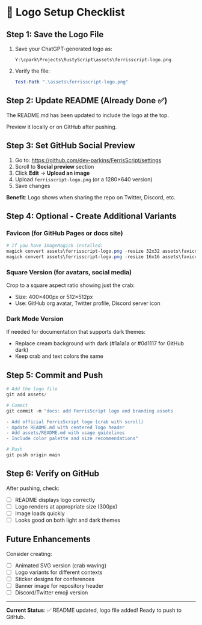 # 🎨 Logo Setup Checklist

## Step 1: Save the Logo File

1. Save your ChatGPT-generated logo as:
   ```
   Y:\cpark\Projects\RustyScript\assets\ferrisscript-logo.png
   ```

2. Verify the file:
   ```powershell
   Test-Path ".\assets\ferrisscript-logo.png"
   ```

## Step 2: Update README (Already Done ✅)

The README.md has been updated to include the logo at the top.

Preview it locally or on GitHub after pushing.

## Step 3: Set GitHub Social Preview

1. Go to: https://github.com/dev-parkins/FerrisScript/settings
2. Scroll to **Social preview** section
3. Click **Edit** → **Upload an image**
4. Upload `ferrisscript-logo.png` (or a 1280×640 version)
5. Save changes

**Benefit**: Logo shows when sharing the repo on Twitter, Discord, etc.

## Step 4: Optional - Create Additional Variants

### Favicon (for GitHub Pages or docs site)
```powershell
# If you have ImageMagick installed:
magick convert assets\ferrisscript-logo.png -resize 32x32 assets\favicon-32x32.png
magick convert assets\ferrisscript-logo.png -resize 16x16 assets\favicon-16x16.png
```

### Square Version (for avatars, social media)
Crop to a square aspect ratio showing just the crab:
- Size: 400×400px or 512×512px
- Use: GitHub org avatar, Twitter profile, Discord server icon

### Dark Mode Version
If needed for documentation that supports dark themes:
- Replace cream background with dark (#1a1a1a or #0d1117 for GitHub dark)
- Keep crab and text colors the same

## Step 5: Commit and Push

```powershell
# Add the logo file
git add assets/

# Commit
git commit -m "docs: add FerrisScript logo and branding assets

- Add official FerrisScript logo (crab with scroll)
- Update README.md with centered logo header
- Add assets/README.md with usage guidelines
- Include color palette and size recommendations"

# Push
git push origin main
```

## Step 6: Verify on GitHub

After pushing, check:
- [ ] README displays logo correctly
- [ ] Logo renders at appropriate size (300px)
- [ ] Image loads quickly
- [ ] Looks good on both light and dark themes

## Future Enhancements

Consider creating:
- [ ] Animated SVG version (crab waving)
- [ ] Logo variants for different contexts
- [ ] Sticker designs for conferences
- [ ] Banner image for repository header
- [ ] Discord/Twitter emoji version

---

**Current Status**: ✅ README updated, logo file added! Ready to push to GitHub.
